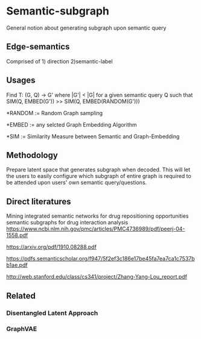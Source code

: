 # Semantic-subgraph
General notion about generating subgraph upon semantic query

## Edge-semantics
Comprised of 1) direction 2)semantic-label

## Usages
Find T: (G, Q) -> G' where |G'| < |G| for a given semantic query Q such that SIM(Q, EMBED(G')) >> SIM(Q, EMBED(RANDOM(G')))

*RANDOM := Random Graph sampling 

*EMBED := any selcted Graph Embedding Algorithm

*SIM := Similarity Measure between Semantic and Graph-Embedding

## Methodology
Prepare latent space that generates subgraph when decoded. This will let the users to easily configure which subgraph of entire graph is required to be attended upon users' own semantic query/questions.

## Direct literatures
Mining integrated semantic networks for drug repositioning opportunities
semantic subgraphs for drug interaction analysis
https://www.ncbi.nlm.nih.gov/pmc/articles/PMC4736989/pdf/peerj-04-1558.pdf

https://arxiv.org/pdf/1910.08288.pdf

https://pdfs.semanticscholar.org/f947/5f2ef3c186e17be45fa7ea7ca1c7537bb1ae.pdf

http://web.stanford.edu/class/cs341/project/Zhang-Yang-Lou_report.pdf
## Related
### Disentangled Latent Approach
### GraphVAE

